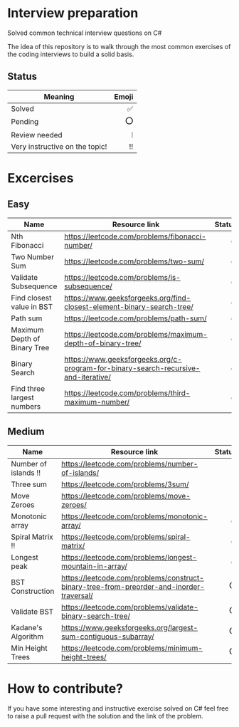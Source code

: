 # Interview preparation

Solved common technical interview questions on C#

The idea of this repository is to walk through the most common exercises of the coding interviews to build a solid basis.

## Status

| Meaning | Emoji |
| --------- |  -----:|
| Solved | :white_check_mark: |  
| Pending | :o: |
| Review needed | :grey_exclamation: | 
| Very instructive on the topic! | :bangbang: |  

# Excercises 

## Easy
| Name      | Resource link | Status |
| --------- | ----- | -----:|
|Nth Fibonacci | https://leetcode.com/problems/fibonacci-number/ | :white_check_mark: |
|Two Number Sum | https://leetcode.com/problems/two-sum/ | :white_check_mark: |
|Validate Subsequence | https://leetcode.com/problems/is-subsequence/ | :white_check_mark: |
|Find closest value in BST | https://www.geeksforgeeks.org/find-closest-element-binary-search-tree/ | :white_check_mark: |
|Path sum | https://leetcode.com/problems/path-sum/ | :white_check_mark: |
|Maximum Depth of Binary Tree | https://leetcode.com/problems/maximum-depth-of-binary-tree/ | :white_check_mark: |
|Binary Search | https://www.geeksforgeeks.org/c-program-for-binary-search-recursive-and-iterative/ | :white_check_mark: |
|Find three largest numbers | https://leetcode.com/problems/third-maximum-number/ | :white_check_mark: |

## Medium

| Name      | Resource link | Status |
| --------- | ----- | -----:|
| Number of islands :bangbang: | https://leetcode.com/problems/number-of-islands/ | :grey_exclamation: |
| Three sum| https://leetcode.com/problems/3sum/ | :grey_exclamation: |
| Move Zeroes | https://leetcode.com/problems/move-zeroes/ | :grey_exclamation: |
| Monotonic array | https://leetcode.com/problems/monotonic-array/ | :white_check_mark: |
| Spiral Matrix :bangbang: | https://leetcode.com/problems/spiral-matrix/ | :white_check_mark: |
| Longest peak | https://leetcode.com/problems/longest-mountain-in-array/ | :white_check_mark: |
| BST Construction | https://leetcode.com/problems/construct-binary-tree-from-preorder-and-inorder-traversal/ | :o: |
| Validate BST | https://leetcode.com/problems/validate-binary-search-tree/ | :o: |
| Kadane's Algorithm | https://www.geeksforgeeks.org/largest-sum-contiguous-subarray/ | :o: |
| Min Height Trees | https://leetcode.com/problems/minimum-height-trees/ | :o: |


# How to contribute?

If you have some interesting and instructive exercise solved on C# feel free to raise a pull request with the solution and the link of the problem.
